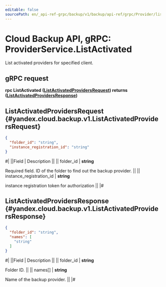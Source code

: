 ```yaml
---
editable: false
sourcePath: en/_api-ref-grpc/backup/v1/backup/api-ref/grpc/Provider/listActivated.md
---
```


# Cloud Backup API, gRPC: ProviderService.ListActivated

List activated providers for specified client.

## gRPC request

**rpc ListActivated ([ListActivatedProvidersRequest](#yandex.cloud.backup.v1.ListActivatedProvidersRequest)) returns ([ListActivatedProvidersResponse](#yandex.cloud.backup.v1.ListActivatedProvidersResponse))**

## ListActivatedProvidersRequest {#yandex.cloud.backup.v1.ListActivatedProvidersRequest}

```json
{
  "folder_id": "string",
  "instance_registration_id": "string"
}
```

#|
||Field | Description ||
|| folder_id | **string**

Required field. ID of the folder to find out the backup provider. ||
|| instance_registration_id | **string**

instance registration token for authorization ||
|#

## ListActivatedProvidersResponse {#yandex.cloud.backup.v1.ListActivatedProvidersResponse}

```json
{
  "folder_id": "string",
  "names": [
    "string"
  ]
}
```

#|
||Field | Description ||
|| folder_id | **string**

Folder ID. ||
|| names[] | **string**

Name of the backup provider. ||
|#